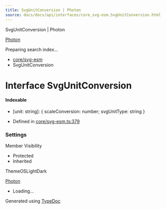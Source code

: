```yaml
---
title: SvgUnitConversion | Photon
source: docs/docs/api/interfaces/core_svg-esm.SvgUnitConversion.html
---
```


SvgUnitConversion | Photon

[Photon](../index.md)




Preparing search index...

* [core/svg-esm](../modules/core_svg-esm.md)
* SvgUnitConversion

# Interface SvgUnitConversion

#### Indexable

* [unit: string]: { scaleConversion: number; svgUnitType: string }

* Defined in [core/svg-esm.ts:379](https://github.com/mwhite454/photon/blob/main/packages/photon/src/core/svg-esm.ts#L379)

### Settings

Member Visibility

* Protected
* Inherited

ThemeOSLightDark

[Photon](../index.md)

* Loading...

Generated using [TypeDoc](https://typedoc.org/)
